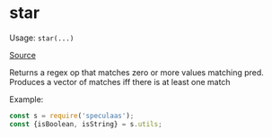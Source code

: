 star
=====

Usage: ```star(...)```

[Source](https://github.com/mrijk/speculaas/blob/master/lib/star.js)

Returns a regex op that matches zero or more values matching
pred. Produces a vector of matches iff there is at least one match

Example:

```js
const s = require('speculaas');
const {isBoolean, isString} = s.utils;
```
